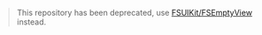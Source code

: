 > This repository has been deprecated, use [FSUIKit/FSEmptyView](https://github.com/lifution/FSUIKit/tree/main/Sources/Classes/Controls/FSEmptyView) instead.
